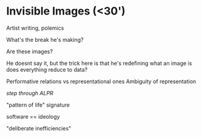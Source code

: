 # Invisible Images (<30')

Artist writing, polemics

What's the break he's making?

Are these images?

He doesnt say it, but the trick here is that he's redefining what an image is
does everything reduce to data?

Performative relations vs representational ones
Ambiguity of representation

_step through ALPR_

"pattern of life" signature

software == ideology

"deliberate inefficiencies"
